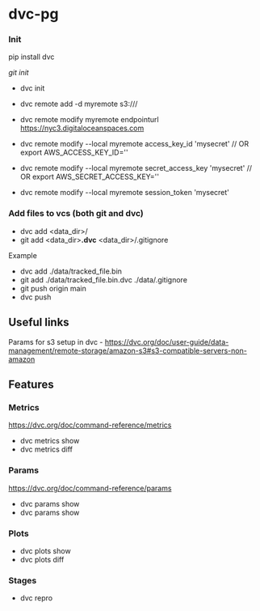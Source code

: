 # dvc-pg

### Init
pip install dvc

*git init*
- dvc init

- dvc remote add -d myremote s3://<bucket>/<key>
- dvc remote modify myremote endpointurl https://nyc3.digitaloceanspaces.com

- dvc remote modify --local myremote access_key_id 'mysecret' // OR export AWS_ACCESS_KEY_ID=''
- dvc remote modify --local myremote secret_access_key 'mysecret' // OR export AWS_SECRET_ACCESS_KEY=''
- dvc remote modify --local myremote session_token 'mysecret'


### Add files to vcs (both git and dvc)
- dvc add <data_dir>/<file>
- git add <data_dir><file>**.dvc** <data_dir>/.gitignore

Example
- dvc add ./data/tracked_file.bin
- git add ./data/tracked_file.bin.dvc ./data/.gitignore
- git push origin main
- dvc push


## Useful links
Params for s3 setup in dvc - https://dvc.org/doc/user-guide/data-management/remote-storage/amazon-s3#s3-compatible-servers-non-amazon

## Features

### Metrics
https://dvc.org/doc/command-reference/metrics
- dvc metrics show
- dvc metrics diff

### Params
https://dvc.org/doc/command-reference/params
- dvc params show
- dvc params show

### Plots
- dvc plots show
- dvc plots diff

### Stages
- dvc repro